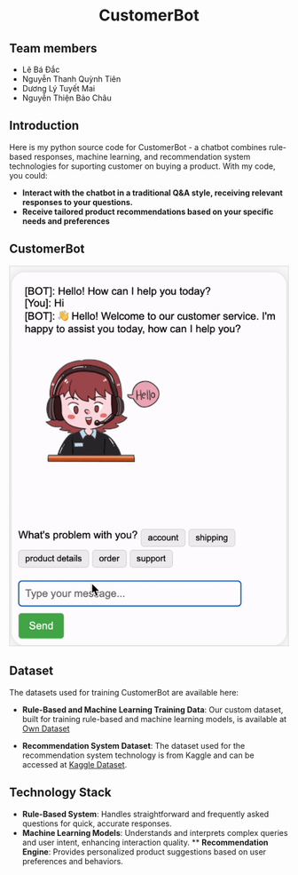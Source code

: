 <p align="center">
 <h1 align="center">CustomerBot</h1>
</p>

## Team members
* Lê Bá Đắc
* Nguyễn Thanh Quỳnh Tiên
* Dương Lý Tuyết Mai
* Nguyễn Thiện Bảo Châu

## Introduction

Here is my python source code for CustomerBot - a chatbot combines rule-based responses, machine learning, and recommendation system technologies for suporting customer on buying a product. With my code, you could: 
* **Interact with the chatbot in a traditional Q&A style, receiving relevant responses to your questions.**
* **Receive tailored product recommendations based on your specific needs and preferences**

## CustomerBot
![CustomerBot Demo](CustomerBot.gif)


## Dataset
The datasets used for training CustomerBot are available here:
* **Rule-Based and Machine Learning Training Data**: Our custom dataset, built for training rule-based and machine learning models, is available at [Own Dataset](https://github.com/lebadac/CustomerBot/blob/main/training_sample.json)

* **Recommendation System Dataset**: The dataset used for the recommendation system technology is from Kaggle and can be accessed at [Kaggle Dataset](https://www.kaggle.com/datasets/scodepy/customer-support-intent-dataset).

## Technology Stack
* **Rule-Based System**: Handles straightforward and frequently asked questions for quick, accurate responses.
* **Machine Learning Models**: Understands and interprets complex queries and user intent, enhancing interaction quality.
** **Recommendation Engine**: Provides personalized product suggestions based on user preferences and behaviors.
